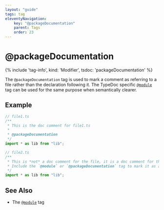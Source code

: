 ```yaml
---
layout: "guide"
tags: tag
eleventyNavigation:
    key: "@packageDocumentation"
    parent: Tags
    order: 23
---
```


# @packageDocumentation

{% include 'tag-info', kind: 'Modifier', tsdoc: 'packageDocumentation' %}

The `@packageDocumentation` tag is used to mark a comment as referring to a file rather than the declaration following it.
The TypeDoc specific [`@module`](/tags/module/) tag can be used for the same purpose when semantically clearer.

## Example

```ts
// file1.ts
/**
 * This is the doc comment for file1.ts
 *
 * @packageDocumentation
 */
import * as lib from "lib";

// file2.ts
/**
 * This is *not* a doc comment for the file, it is a doc comment for the import.
 * Include the `@module` or `@packageDocumentation` tag to mark it as a file comment.
 */
import * as lib from "lib";
```

## See Also

-   The [`@module`](/tags/module/) tag
